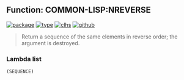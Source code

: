 ## Function: COMMON-LISP:NREVERSE
[![package](https://img.shields.io/badge/Package-COMMON--LISP-5f9ea0.svg?style=social&colorA=999999)](../) [![type](https://img.shields.io/badge/Type-Function-5f9ea0.svg?style=social&colorA=999999)](../#function) [![clhs](https://img.shields.io/badge/CLHS-NREVERSE-5f9ea0.svg?style=social&colorA=999999)](http://www.lispworks.com/documentation/HyperSpec/Body/f_revers.htm) [![github](https://img.shields.io/badge/GitHub-View_the_source-5f9ea0.svg?style=social&colorA=999999&logo=github)](https://github.com/sbcl/sbcl/blob/master/src/code/seq.lisp/) 

> Return a sequence of the same elements in reverse order; the argument
> is destroyed.

### Lambda list
```
(SEQUENCE)
```
